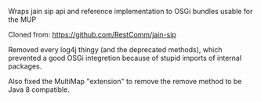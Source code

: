Wraps jain sip api and reference implementation to OSGi bundles usable for the MUP

Cloned from: https://github.com/RestComm/jain-sip

Removed every log4j thingy (and the deprecated methods), which prevented a good OSGi integretion because of stupid imports of internal packages.

Also fixed the MultiMap "extension" to remove the remove method to be Java 8 compatible.
